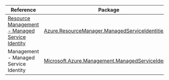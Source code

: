 | Reference | Package | Source |
|---|---|---|
|[Resource Management - Managed Service Identity](resourcemanager.managedserviceidentities-readme.md)|[Azure.ResourceManager.ManagedServiceIdentities](https://www.nuget.org/packages/Azure.ResourceManager.ManagedServiceIdentities)|[GitHub](https://github.com/Azure/azure-sdk-for-net/blob/main/sdk/managedserviceidentity/Azure.ResourceManager.ManagedServiceIdentities)|
|Management - Managed Service Identity|[Microsoft.Azure.Management.ManagedServiceIdentity](https://www.nuget.org/packages/Microsoft.Azure.Management.ManagedServiceIdentity)|[GitHub](https://github.com/Azure/azure-sdk-for-net/blob/main/)|
